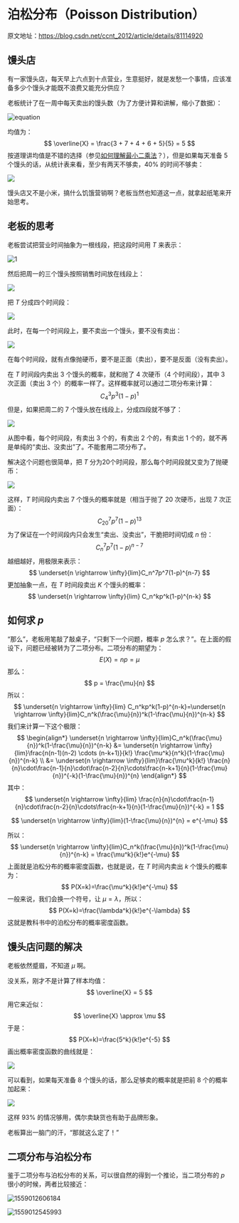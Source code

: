 # 泊松分布（Poisson Distribution）

原文地址：<https://blog.csdn.net/ccnt_2012/article/details/81114920>



## 馒头店

有一家馒头店，每天早上六点到十点营业，生意挺好，就是发愁一个事情，应该准备多少个馒头才能既不浪费又能充分供应？

老板统计了在一周中每天卖出的馒头数（为了方便计算和讲解，缩小了数据）：

![equation](assets/1.svg)

均值为：
$$
\overline{X} = \frac{3 + 7 + 4 + 6 + 5}{5} = 5
$$
按道理讲均值是不错的选择（参见[如何理解最小二乘法](https://www.matongxue.com/madocs/818.html)？），但是如果每天准备 $5$ 个馒头的话，从统计表来看，至少有两天不够卖，$40\%$ 的时间不够卖：

![](assets/2.svg)

馒头店又不是小米，搞什么饥饿营销啊？老板当然也知道这一点，就拿起纸笔来开始思考。



## 老板的思考

老板尝试把营业时间抽象为一根线段，把这段时间用 $T$ 来表示：

![1](assets/3.png)

然后把周一的三个馒头按照销售时间放在线段上：

![](assets/4.png)

把 $T$ 分成四个时间段：

![](assets/5.png)

此时，在每一个时间段上，要不卖出一个馒头，要不没有卖出：

![](assets/6.png)

在每个时间段，就有点像抛硬币，要不是正面（卖出），要不是反面（没有卖出）。

在 $T$ 时间段内卖出 $3$ 个馒头的概率，就和抛了 $4$ 次硬币（$4$ 个时间段），其中 $3$ 次正面（卖出 $3$ 个）的概率一样了。这样概率就可以通过二项分布来计算：
$$
C_4^3 p^3(1-p)^1
$$
但是，如果把周二的 $7$ 个馒头放在线段上，分成四段就不够了：

![](assets/7.png)

从图中看，每个时间段，有卖出 $3$ 个的，有卖出 $2$ 个的，有卖出 $1$ 个的，就不再是单纯的“卖出、没卖出”了。不能套用二项分布了。

解决这个问题也很简单，把 $T$ 分为20个时间段，那么每个时间段就又变为了抛硬币：

![](assets/8.png)

这样，$T$ 时间段内卖出 $7$ 个馒头的概率就是（相当于抛了 $20$ 次硬币，出现 $7$ 次正面）：
$$
C_{20}^7p^7(1-p)^{13}
$$
为了保证在一个时间段内只会发生“卖出、没卖出”，干脆把时间切成 $n$ 份：
$$
C_n^7p^7(1-p)^{n-7}
$$
越细越好，用极限来表示：
$$
\underset{n \rightarrow \infty}{lim}C_n^7p^7(1-p)^{n-7}
$$
更加抽象一点，在 $T$ 时间段卖出 $K$ 个馒头的概率：
$$
\underset{n \rightarrow \infty}{lim} C_n^kp^k(1-p)^{n-k}
$$


## 如何求 $p$

“那么”，老板用笔敲了敲桌子，“只剩下一个问题，概率 $p$ 怎么求？”。在上面的假设下，问题已经被转为了二项分布。二项分布的期望为：
$$
E(X) = np = \mu
$$
那么：
$$
p = \frac{\mu}{n}
$$
所以：
$$
\underset{n \rightarrow \infty}{lim} C_n^kp^k(1-p)^{n-k}=\underset{n \rightarrow \infty}{lim}C_n^k(\frac{\mu}{n})^k(1-\frac{\mu}{n})^{n-k}
$$
我们来计算一下这个极限：
$$
\begin{align*}
\underset{n \rightarrow \infty}{lim}C_n^k(\frac{\mu}{n})^k(1-\frac{\mu}{n})^{n-k} &= \underset{n \rightarrow \infty}{lim}\frac{n(n-1)(n-2) \cdots (n-k+1)}{k!} \frac{\mu^k}{n^k}(1-\frac{\mu}{n})^{n-k} \\ 
 &= \underset{n \rightarrow \infty}{lim}\frac{\mu^k}{k!} \frac{n}{n}\cdot\frac{n-1}{n}\cdot\frac{n-2}{n}\cdots\frac{n-k+1}{n}(1-\frac{\mu}{n})^{-k}(1-\frac{\mu}{n})^{n} 
\end{align*}
$$
其中：
$$
\underset{n \rightarrow \infty}{lim} \frac{n}{n}\cdot\frac{n-1}{n}\cdot\frac{n-2}{n}\cdots\frac{n-k+1}{n}(1-\frac{\mu}{n})^{-k} = 1
$$

$$
\underset{n \rightarrow \infty}{lim}(1-\frac{\mu}{n})^{n} = e^{-\mu}
$$

所以：
$$
\underset{n \rightarrow \infty}{lim}C_n^k(\frac{\mu}{n})^k(1-\frac{\mu}{n})^{n-k} = \frac{\mu^k}{k!}e^{-\mu}
$$
上面就是泊松分布的概率密度函数，也就是说，在 $T$ 时间内卖出 $k$ 个馒头的概率为：
$$
P(X=k)=\frac{\mu^k}{k!}e^{-\mu}
$$
一般来说，我们会换一个符号，让 $\mu = \lambda$，所以：
$$
P(X=k)=\frac{\lambda^k}{k!}e^{-\lambda}
$$
这就是教科书中的泊松分布的概率密度函数。



## 馒头店问题的解决

老板依然蹙眉，不知道 $\mu$ 啊。

没关系，刚才不是计算了样本均值：
$$
\overline{X} =  5
$$
用它来近似：
$$
\overline{X} \approx \mu
$$
于是：
$$
P(X=k)=\frac{5^k}{k!}e^{-5}
$$
画出概率密度函数的曲线就是：

![](assets/9.png)

可以看到，如果每天准备 $8$ 个馒头的话，那么足够卖的概率就是把前 $8$ 个的概率加起来：

![](assets/10.png)

这样 $93 \%$ 的情况够用，偶尔卖缺货也有助于品牌形象。

老板算出一脑门的汗，“那就这么定了！”



## 二项分布与泊松分布

鉴于二项分布与泊松分布的关系，可以很自然的得到一个推论，当二项分布的 $p$ 很小的时候，两者比较接近：

![1559012606184](assets/1559012606184.png)

![1559012545993](assets/1559012545993.png)

